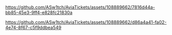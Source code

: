 

https://github.com/ASw1tch/AviaTickets/assets/108889662/7816d44a-bb85-45e3-9ff4-e828fc21830a


https://github.com/ASw1tch/AviaTickets/assets/108889662/d86a4a41-fa02-4e74-8f67-c5f9ddbea549


